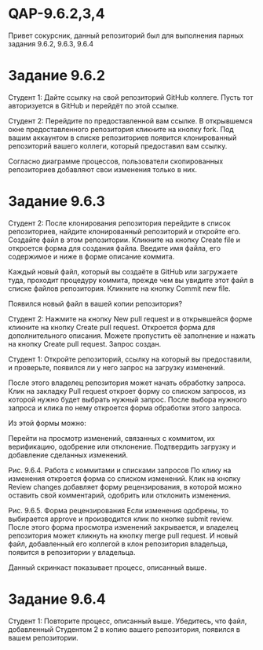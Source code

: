 # QAP-9.6.2,3,4
Привет сокурсник, данный репозиторий был для выполнения парных задания 9.6.2, 9.6.3, 9.6.4

# Задание 9.6.2
Студент 1: Дайте ссылку на свой репозиторий GitHub коллеге. Пусть тот авторизуется в GitHub и перейдёт по этой ссылке.

Студент 2: Перейдите по предоставленной вам ссылке. В открывшемся окне предоставленного репозитория кликните на кнопку fork. Под вашим аккаунтом в списке репозиториев появится клонированный репозиторий вашего коллеги, который предоставил вам ссылку.

Согласно диаграмме процессов, пользователи скопированных репозиториев добавляют свои изменения только в них.

# Задание 9.6.3
Студент 2: После клонирования репозитория перейдите в список репозиториев, найдите клонированный репозиторий и откройте его. Создайте файл в этом репозитории. Кликните на кнопку Create file и откроется форма для создания файла. Введите имя файла, его содержимое и ниже в форме описание коммита.

Каждый новый файл, который вы создаёте в GitHub или загружаете туда, проходит процедуру коммита, прежде чем вы увидите этот файл в списке файлов репозитория. Кликните на кнопку Commit new file.

Появился новый файл в вашей копии репозитория?

Студент 2: Нажмите на кнопку New pull request и в открывшейся форме кликните на кнопку Create pull request. Откроется форма для дополнительного описания. Можете пропустить её заполнение и нажать на кнопку Create pull request. Запрос создан.

Студент 1: Откройте репозиторий, ссылку на который вы предоставили, и проверьте, появился ли у него запрос на загрузку изменений.

После этого владелец репозитория может начать обработку запроса. Клик на закладку Pull request откроет форму со списком запросов, из которой нужно будет выбрать нужный запрос. После выбора нужного запроса и клика по нему откроется форма обработки этого запроса.

Из этой формы можно:

Перейти на просмотр изменений, связанных с коммитом, их верификацию, одобрение или отклонение.
Подтвердить загрузку и добавление сделанных изменений.

Рис. 9.6.4. Работа с коммитами и списками запросов
По клику на изменения откроется форма со списком изменений. Клик на кнопку Review changes добавляет форму рецензирования, в которой можно оставить свой комментарий, одобрить или отклонить изменения.


Рис. 9.6.5. Форма рецензирования
Если изменения одобрены, то выбирается approve и производится клик по кнопке submit review. После этого форма просмотра изменений закрывается, и владелец репозитория может кликнуть на кнопку merge pull request. И новый файл, добавленный его коллегой в клон репозитория владельца, появится в репозитории у владельца.

Данный скринкаст показывает процесс, описанный выше.


# Задание 9.6.4
Студент 1: Повторите процесс, описанный выше. Убедитесь, что файл, добавленный Студентом 2 в копию вашего репозитория, появился в вашем репозитории.

